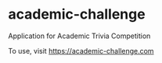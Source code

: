 # academic-challenge
Application for Academic Trivia Competition

To use, visit https://academic-challenge.com
